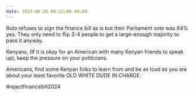 ```yaml
---
date: 2024-06-26 08:22:00-04:00
---
```


Ruto refuses to sign the finance bill as is but their Parliament vote was 64% yes. They only need to flip 3-4 people to get a large-enough majority to pass it anyway.

Kenyans, (If it is okay for an American with many Kenyan friends to speak up), keep the pressure on your politicians.

Americans, find some Kenyan folks to learn from and be as loud as you are about your least favorite OLD WHITE DUDE IN CHARGE.

#rejectfinancebill2024